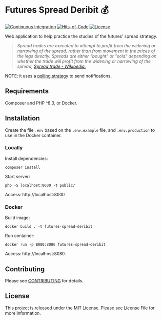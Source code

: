 # Futures Spread Deribit 💰

[![Continuous Integration](https://github.com/lucasxciv/futures-spread-deribit/actions/workflows/continuous-integration.yml/badge.svg)](https://github.com/lucasxciv/futures-spread-deribit/actions/workflows/continuous-integration.yml)
[![Hits-of-Code](https://hitsofcode.com/github/lucasxciv/futures-spread-deribit?branch=main)](https://hitsofcode.com/github/lucasxciv/futures-spread-deribit)
[![License](https://img.shields.io/badge/License-MIT-green.svg)](https://github.com/lucasxciv/futures-spread-deribit/blob/main/LICENSE)

Web application to help practice the studies of the futures' spread strategy.

> *Spread trades are executed to attempt to profit from the widening or narrowing of the spread, rather than from movement in the prices of the legs directly. Spreads are either "bought" or "sold" depending on whether the trade will profit from the widening or narrowing of the spread, [Spread trade - Wikipedia.](https://en.wikipedia.org/wiki/Spread_trade)*

NOTE: it uses a [polling strategy](https://en.wikipedia.org/wiki/Polling_(computer_science)) to send notifications.

## Requirements

Composer and PHP ^8.3, or Docker.

## Installation

Create the file `.env` based on the `.env.example` file, and `.env.production` to use in the Docker container.

### Locally

Install dependencies:
```
composer install
```

Start server:
```
php -S localhost:8000 -t public/
```

Access: http://localhost:8000

### Docker

Build image:
```
docker build . -t futures-spread-deribit
```

Run container:
```
docker run -p 8080:8080 futures-spread-deribit
```

Access: http://localhost:8080.

## Contributing ##

Please see [CONTRIBUTING](CONTRIBUTING.md) for details.

## License

This project is released under the MIT License. Please see [License File](LICENSE) for more information.
